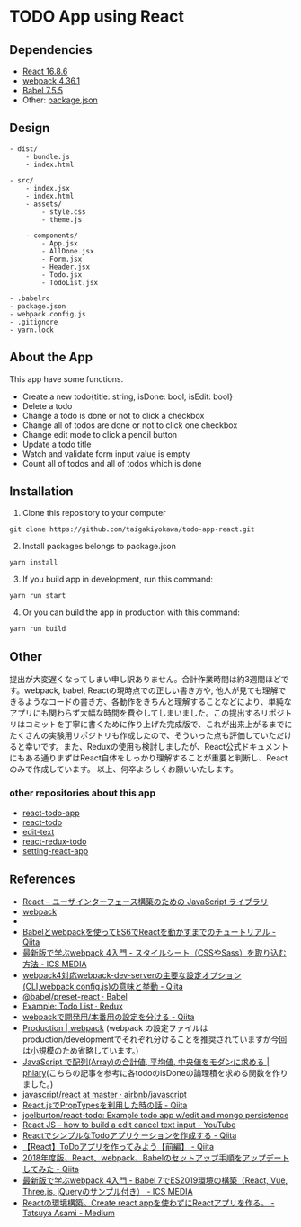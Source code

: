 # TODO App using React
## Dependencies
- [React 16.8.6](https://reactjs.org/)
- [webpack 4.36.1](https://webpack.js.org/)
- [Babel 7.5.5](https://babeljs.io/)
- Other: [package.json](https://github.com/taigakiyokawa/todo-app-react/blob/master/package.json)

## Design
```
- dist/
    - bundle.js
    - index.html

- src/
    - index.jsx
    - index.html
    - assets/
        - style.css
        - theme.js

    - components/
        - App.jsx
        - AllDone.jsx
        - Form.jsx
        - Header.jsx
        - Todo.jsx
        - TodoList.jsx

- .babelrc
- package.json
- webpack.config.js
- .gitignore
- yarn.lock
```

## About the App
This app have some functions.
- Create a new todo{title: string, isDone: bool, isEdit: bool}
- Delete a todo
- Change a todo is done or not to click a checkbox
- Change all of todos are done or not to click one checkbox
- Change edit mode to click a pencil button
- Update a todo title
- Watch and validate form input value is empty
- Count all of todos and all of todos which is done


## Installation
1. Clone this repository to your computer
```
git clone https://github.com/taigakiyokawa/todo-app-react.git
```
2. Install packages belongs to package.json
```
yarn install
```
3. If you build app in development, run this command:
```
yarn run start
```
4. Or you can build the app in production with this command:
```
yarn run build
```

## Other
提出が大変遅くなってしまい申し訳ありません。合計作業時間は約3週間ほどです。webpack, babel, Reactの現時点での正しい書き方や, 他人が見ても理解できるようなコードの書き方、各動作をきちんと理解することなどにより、単純なアプリにも関わらず大幅な時間を費やしてしまいました。この提出するリポジトリはコミットを丁寧に書くために作り上げた完成版で、これが出来上がるまでにたくさんの実験用リポジトリも作成したので、そういった点も評価していただけると幸いです。また、Reduxの使用も検討しましたが、React公式ドキュメントにもある通りまずはReact自体をしっかり理解することが重要と判断し、Reactのみで作成しています。
以上、何卒よろしくお願いいたします。

### other repositories about this app
- [react-todo-app](https://github.com/taigakiyokawa/react-todo-app)
- [react-todo](https://github.com/taigakiyokawa/react-todo)
- [edit-text](https://github.com/taigakiyokawa/edit-text)
- [react-redux-todo](https://github.com/taigakiyokawa/react-redux-todo)
- [setting-react-app](https://github.com/taigakiyokawa/setting-react-app)

## References
- [React – ユーザインターフェース構築のための JavaScript ライブラリ](https://ja.reactjs.org/)
- [webpack](https://webpack.js.org/)
- 
- [Babelとwebpackを使ってES6でReactを動かすまでのチュートリアル - Qiita](https://qiita.com/akirakudo/items/77c3cd49e2bf39da79dd)
- [最新版で学ぶwebpack 4入門 - スタイルシート（CSSやSass）を取り込む方法 - ICS MEDIA](https://ics.media/entry/17376/)
- [webpack4対応webpack-dev-serverの主要な設定オプション(CLI,webpack.config.js)の意味と挙動 - Qiita](https://qiita.com/riversun/items/d27f6d3ab7aaa119deab)
- [@babel/preset-react · Babel](https://babeljs.io/docs/en/babel-preset-react)
- [Example: Todo List · Redux](https://redux.js.org/basics/example)
- [webpackで開発用/本番用の設定を分ける - Qiita](https://qiita.com/teinen_qiita/items/4e828ac30221efb624e1)
- [Production | webpack](https://webpack.js.org/guides/production/) (webpack の設定ファイルはproduction/developmentでそれぞれ分けることを推奨されていますが今回は小規模のため省略しています。)
- [JavaScript で配列(Array)の合計値, 平均値, 中央値をモダンに求める | phiary](http://phiary.me/javascript-array-sum-average-median/)(こちらの記事を参考に各todoのisDoneの論理積を求める関数を作りました。)
- [javascript/react at master · airbnb/javascript](https://github.com/airbnb/javascript/tree/master/react)
- [React.jsでPropTypesを利用した時の話 - Qiita](https://qiita.com/sfatsfc/items/d32b28ccd10e04bc87ae)
- [joelburton/react-todo: Example todo app w/edit and mongo persistence]( https://github.com/joelburton/react-todo)
- [React JS - how to build a edit cancel text input - YouTube](https://youtu.be/WTh54FMNrbU)
- [ReactでシンプルなTodoアプリケーションを作成する - Qiita](https://qiita.com/sayama0402/items/6364cef848e2c2d1cf7d)
- [【React】ToDoアプリを作ってみよう【前編】 - Qiita](https://qiita.com/mikan3rd/items/20152cdd63a708264a9e)
- [2018年度版、React、webpack、Babelのセットアップ手順をアップデートしてみた - Qiita](https://qiita.com/gipcompany/items/63641286921cbe223c94)
- [最新版で学ぶwebpack 4入門 - Babel 7でES2019環境の構築（React, Vue, Three.js, jQueryのサンプル付き） - ICS MEDIA](https://ics.media/entry/16028/)
- [Reactの環境構築。Create react appを使わずにReactアプリを作る。 - Tatsuya Asami - Medium](https://medium.com/@astatsuya/react%E3%81%AE%E7%92%B0%E5%A2%83%E6%A7%8B%E7%AF%89-create-react-app%E3%82%92%E4%BD%BF%E3%82%8F%E3%81%9A%E3%81%ABreact%E3%82%A2%E3%83%97%E3%83%AA%E3%82%92%E4%BD%9C%E3%82%8B-2c0228b31589)

